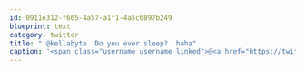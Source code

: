 ```yaml
---
id: 0911e312-f665-4a57-a1f1-4a5c6897b249
blueprint: text
category: twitter
title: "'@kellabyte  Do you ever sleep?  haha"
caption: '<span class="username username_linked">@<a href="https://twitter.com/kellabyte" title="Kelly Sommers">kellabyte</a></span>  Do you ever sleep?  haha'
---
```

